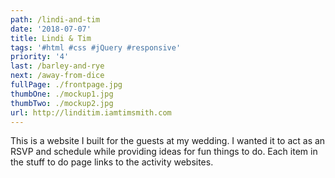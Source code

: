 ```yaml
---
path: /lindi-and-tim
date: '2018-07-07'
title: Lindi & Tim
tags: '#html #css #jQuery #responsive'
priority: '4'
last: /barley-and-rye
next: /away-from-dice
fullPage: ./frontpage.jpg
thumbOne: ./mockup1.jpg
thumbTwo: ./mockup2.jpg
url: http://linditim.iamtimsmith.com
---
```


This is a website I built for the guests at my wedding. I wanted it to act as an RSVP and schedule while providing ideas for fun things to do. Each item in the stuff to do page links to the activity websites.
